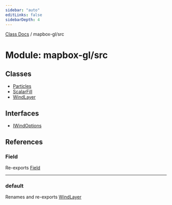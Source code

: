```yaml
---
sidebar: "auto"
editLinks: false
sidebarDepth: 4
---
```


[Class Docs](../index.md) / mapbox-gl/src

# Module: mapbox-gl/src

## Classes

- [Particles](../classes/mapbox_gl_src.Particles.md)
- [ScalarFill](../classes/mapbox_gl_src.ScalarFill.md)
- [WindLayer](../classes/mapbox_gl_src.WindLayer.md)

## Interfaces

- [IWindOptions](../interfaces/mapbox_gl_src.IWindOptions.md)

## References

### Field

Re-exports [Field](../classes/maptalks_src.Field.md)

___

### default

Renames and re-exports [WindLayer](../classes/mapbox_gl_src.WindLayer.md)
